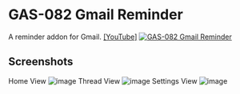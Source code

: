 # GAS-082 Gmail Reminder

A reminder addon for Gmail. [[YouTube]](https://youtu.be/bYmDyGc5vds)
[![GAS-082 Gmail Reminder](https://user-images.githubusercontent.com/16481229/129334577-2bfbf30f-3458-4534-b87c-5f3d3388d8d7.png)
](https://youtu.be/bYmDyGc5vds)

## Screenshots

Home View
![image](https://user-images.githubusercontent.com/16481229/129346117-d9a2cd3c-7f58-4680-af23-755cc5b11609.png)
Thread View
![image](https://user-images.githubusercontent.com/16481229/129346239-e039dac1-9a02-41c9-953c-06604eef0a8d.png)
Settings View
![image](https://user-images.githubusercontent.com/16481229/129346303-61ea3320-2801-4a34-981b-594ec929e52b.png)
